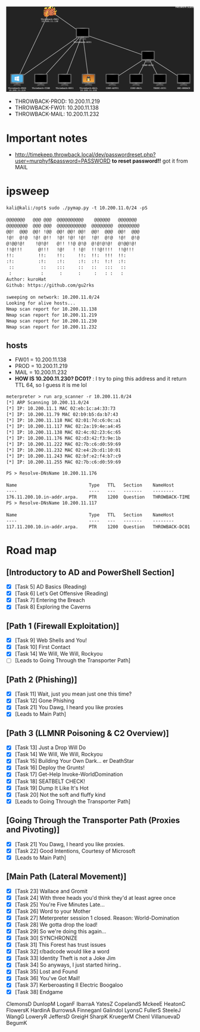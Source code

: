 ![topo](pic/topo.png)
- THROWBACK-PROD: 10.200.11.219
- THROWBACK-FW01: 10.200.11.138
- THROWBACK-MAIL: 10.200.11.232
# Important notes
- http://timekeep.throwback.local/dev/passwordreset.php?user=murphyf&password=PASSWORD **to reset password!!** got it from MAIL

# ipsweep
```console
kali@kali:/opt$ sudo ./pymap.py -t 10.200.11.0/24 -pS
          
@@@@@@@   @@@ @@@  @@@@@@@@@@    @@@@@@   @@@@@@@  
@@@@@@@@  @@@ @@@  @@@@@@@@@@@  @@@@@@@@  @@@@@@@@  
@@!  @@@  @@! !@@  @@! @@! @@!  @@!  @@@  @@!  @@@  
!@!  @!@  !@! @!!  !@! !@! !@!  !@!  @!@  !@!  @!@  
@!@@!@!    !@!@!   @!! !!@ @!@  @!@!@!@!  @!@@!@!   
!!@!!!      @!!!   !@!   ! !@!  !!!@!!!!  !!@!!!    
!!:         !!:    !!:     !!:  !!:  !!!  !!:       
:!:         :!:    :!:     :!:  :!:  !:!  :!:       
 ::          ::    :::     ::   ::   :::   ::       
 :           :      :      :     :   : :   :        
Author: kuroHat
Github: https://github.com/gu2rks

sweeping on network: 10.200.11.0/24 
Looking for alive hosts...
Nmap scan report for 10.200.11.138
Nmap scan report for 10.200.11.219
Nmap scan report for 10.200.11.230
Nmap scan report for 10.200.11.232
```

## hosts
- FW01 = 10.200.11.138
- PROD = 10.200.11.219
- MAIL = 10.200.11.232
- **HOW IS 10.200.11.230? DC01?** : I try to ping this address and it return TTL 64, so I guess it is me lol
```
meterpreter > run arp_scanner -r 10.200.11.0/24
[*] ARP Scanning 10.200.11.0/24
[*] IP: 10.200.11.1 MAC 02:eb:1c:a4:33:73
[*] IP: 10.200.11.79 MAC 02:b9:b5:da:b7:43
[*] IP: 10.200.11.118 MAC 02:01:7d:c6:0c:a1
[*] IP: 10.200.11.117 MAC 02:2a:19:4e:a4:45
[*] IP: 10.200.11.138 MAC 02:4c:02:23:6c:65
[*] IP: 10.200.11.176 MAC 02:d3:42:f3:9e:1b
[*] IP: 10.200.11.222 MAC 02:7b:c6:d0:59:69
[*] IP: 10.200.11.232 MAC 02:e4:2b:d1:10:01
[*] IP: 10.200.11.243 MAC 02:bf:e2:f4:b7:c9
[*] IP: 10.200.11.255 MAC 02:7b:c6:d0:59:69
```
```
PS > Resolve-DNsName 10.200.11.176

Name                           Type   TTL   Section    NameHost
----                           ----   ---   -------    --------
176.11.200.10.in-addr.arpa.    PTR    1200  Question   THROWBACK-TIME
PS > Resolve-DNsName 10.200.11.117

Name                           Type   TTL   Section    NameHost
----                           ----   ---   -------    --------
117.11.200.10.in-addr.arpa.    PTR    1200  Question   THROWBACK-DC01
```
# Road map

## [Introductory to AD and PowerShell Section]
- [x] [Task 5] AD Basics (Reading)
- [x] [Task 6] Let’s Get Offensive (Reading)
- [x] [Task 7] Entering the Breach
- [x] [Task 8] Exploring the Caverns

## [Path 1 (Firewall Exploitation)]
- [x] [Task 9] Web Shells and You!
- [x] [Task 10] First Contact
- [x] [Task 14] We Will, We Will, Rockyou
- [ ] [Leads to Going Through the Transporter Path]

## [Path 2 (Phishing)]
- [x] [Task 11] Wait, just you mean just one this time?
- [x] [Task 12] Gone Phishing
- [x] [Task 21] You Dawg, I heard you like proxies
- [x] [Leads to Main Path]

## [Path 3 (LLMNR Poisoning & C2 Overview)]
- [x] [Task 13] Just a Drop Will Do
- [x] [Task 14] We Will, We Will, Rockyou
- [x] [Task 15] Building Your Own Dark... er DeathStar
- [x] [Task 16] Deploy the Grunts!
- [x] [Task 17] Get-Help Invoke-WorldDomination
- [x] [Task 18] SEATBELT CHECK!
- [x] [Task 19] Dump It Like It's Hot
- [x] [Task 20] Not the soft and fluffy kind
- [x] [Leads to Going Through the Transporter Path]

## [Going Through the Transporter Path (Proxies and Pivoting)]
- [x] [Task 21] You Dawg, I heard you like proxies.
- [x] [Task 22] Good Intentions, Courtesy of Microsoft
- [x] [Leads to Main Path]

## [Main Path (Lateral Movement)]
- [x] [Task 23] Wallace and Gromit
- [x] [Task 24] With three heads you'd think they'd at least agree once
- [x] [Task 25] You're Five Minutes Late...
- [x] [Task 26] Word to your Mother
- [x] [Task 27] Meterpreter session 1 closed. Reason: World-Domination 
- [x] [Task 28] We gotta drop the load!
- [x] [Task 29] So we're doing this again...
- [x] [Task 30] SYNCHRONIZE
- [x] [Task 31] This Forest has trust issues
- [x] [Task 32] r/badcode would like a word
- [x] [Task 33] Identity Theft is not a Joke Jim
- [x] [Task 34] So anyways, I just started hiring..
- [x] [Task 35] Lost and Found
- [x] [Task 36] You've Got Mail!
- [x] [Task 37] Kerberoasting II Electric Boogaloo
- [x] [Task 38] Endgame

ClemonsD
DunlopM
LoganF
IbarraA
YatesZ 
CopelandS
MckeeE 
HeatonC
FlowersK
HardinA
BurrowsA 
FinneganI 
GalindoI 
LyonsC
FullerS
SteeleJ
WangG
LoweryR
JeffersD 
GreigH
SharpK
KruegerM 
ChenI
VillanuevaD
BegumK